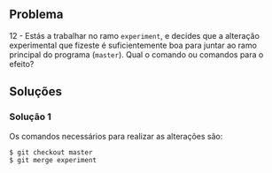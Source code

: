 ## Problema

12 - Estás a trabalhar no ramo `experiment`, e decides que a alteração
experimental que fizeste é suficientemente boa para juntar ao ramo principal do
programa (`master`). Qual o comando ou comandos para o efeito?

## Soluções

### Solução 1

Os comandos necessários para realizar as alterações são:

```
$ git checkout master
$ git merge experiment
```
